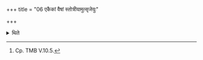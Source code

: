 +++
title = "06 एकैकां वैषां स्तोत्रीयामुत्सृजेयुः"

+++

<details><summary>थिते</summary>

6. Or they may abandon one Stotriya-verse each time; or (they may abandon) the Ukthas.[^1]   

[^1]: Cp. TMB V.10.5. 
</details>
